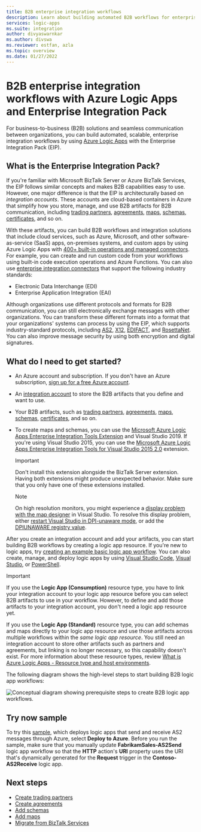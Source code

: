 ```yaml
---
title: B2B enterprise integration workflows
description: Learn about building automated B2B workflows for enterprise integration by using Azure Logic Apps and Enterprise Integration Pack.
services: logic-apps
ms.suite: integration
author: divyaswarnkar
ms.author: divswa
ms.reviewer: estfan, azla
ms.topic: overview
ms.date: 01/27/2022
---
```


# B2B enterprise integration workflows with Azure Logic Apps and Enterprise Integration Pack

For business-to-business (B2B) solutions and seamless communication between organizations, you can build automated, scalable, enterprise integration workflows by using [Azure Logic Apps](logic-apps-overview.md) with the Enterprise Integration Pack (EIP).

## What is the Enterprise Integration Pack?

If you're familiar with Microsoft BizTalk Server or Azure BizTalk Services, the EIP follows similar concepts and makes B2B capabilities easy to use. However, one major difference is that the EIP is architecturally based on *integration accounts*. These accounts are cloud-based containers in Azure that simplify how you store, manage, and use B2B artifacts for B2B communication, including [trading partners](logic-apps-enterprise-integration-partners.md), [agreements](logic-apps-enterprise-integration-agreements.md), [maps](logic-apps-enterprise-integration-maps.md), [schemas](logic-apps-enterprise-integration-schemas.md), [certificates](logic-apps-enterprise-integration-certificates.md), and so on.

With these artifacts, you can build B2B workflows and integration solutions that include cloud services, such as Azure, Microsoft, and other software-as-service (SaaS) apps, on-premises systems, and custom apps by using Azure Logic Apps with [400+ built-in operations and managed connectors](/connectors/connector-reference/connector-reference-logicapps-connectors). For example, you can create and run custom code from your workflows using built-in code execution operations and Azure Functions. You can also use [enterprise integration connectors](../connectors/managed.md#enterprise-connectors) that support the following industry standards:

* Electronic Data Interchange (EDI)
* Enterprise Application Integration (EAI)

Although organizations use different protocols and formats for B2B communication, you can still electronically exchange messages with other organizations. You can transform these different formats into a format that your organizations' systems can process by using the EIP, which supports industry-standard protocols, including [AS2](logic-apps-enterprise-integration-as2.md), [X12](logic-apps-enterprise-integration-x12.md), [EDIFACT](logic-apps-enterprise-integration-edifact.md), and [RosettaNet](logic-apps-enterprise-integration-rosettanet.md). You can also improve message security by using both encryption and digital signatures.

## What do I need to get started?

* An Azure account and subscription. If you don't have an Azure subscription, [sign up for a free Azure account](https://azure.microsoft.com/free/?WT.mc_id=A261C142F).

* An [integration account](logic-apps-enterprise-integration-create-integration-account.md) to store the B2B artifacts that you define and want to use.

* Your B2B artifacts, such as [trading partners](logic-apps-enterprise-integration-partners.md), [agreements](logic-apps-enterprise-integration-agreements.md), [maps](logic-apps-enterprise-integration-maps.md), [schemas](logic-apps-enterprise-integration-schemas.md), [certificates](logic-apps-enterprise-integration-certificates.md), and so on.

* To create maps and schemas, you can use the [Microsoft Azure Logic Apps Enterprise Integration Tools Extension](https://aka.ms/vsenterpriseintegrationtools) and Visual Studio 2019. If you're using Visual Studio 2015, you can use the [Microsoft Azure Logic Apps Enterprise Integration Tools for Visual Studio 2015 2.0](https://aka.ms/vsmapsandschemas) extension.

   > [!IMPORTANT]
   > Don't install this extension alongside the BizTalk Server extension. Having both extensions might 
   > produce unexpected behavior. Make sure that you only have one of these extensions installed.

   > [!NOTE]
   > On high resolution monitors, you might experience a [display problem with the map designer](/visualstudio/designers/disable-dpi-awareness) 
   > in Visual Studio. To resolve this display problem, either [restart Visual Studio in DPI-unaware mode](/visualstudio/designers/disable-dpi-awareness#restart-visual-studio-as-a-dpi-unaware-process), 
   > or add the [DPIUNAWARE registry value](/visualstudio/designers/disable-dpi-awareness#add-a-registry-entry).

After you create an integration account and add your artifacts, you can start building B2B workflows by creating a logic app resource. If you're new to logic apps, try [creating an example basic logic app workflow](quickstart-create-first-logic-app-workflow.md). You can also create, manage, and deploy logic apps by using [Visual Studio Code](quickstart-create-logic-apps-visual-studio-code.md), [Visual Studio](quickstart-create-logic-apps-with-visual-studio.md), or [PowerShell](/powershell/module/az.logicapp).

> [!IMPORTANT]
> If you use the **Logic App (Consumption)** resource type, you have to link your integration account 
> to your logic app resource before you can select B2B artifacts to use in your workflow. However, 
> to define and add those artifacts to your integration account, you don't need a logic app resource yet.
>
> If you use the **Logic App (Standard)** resource type, you can add schemas and maps directly to your 
> logic app resource and use those artifacts across multiple workflows within the *same logic app resource*. 
> You still need an integration account to store other artifacts such as partners and agreements, but linking 
> is no longer necessary, so this capability doesn't exist. For more information about these resource types, review 
> [What is Azure Logic Apps - Resource type and host environments](logic-apps-overview.md#resource-type-and-host-environment-differences).

The following diagram shows the high-level steps to start building B2B logic app workflows:

![Conceptual diagram showing prerequisite steps to create B2B logic app workflows.](media/logic-apps-enterprise-integration-overview/overview.png)

## Try now sample

To try this [sample](https://github.com/Azure/azure-quickstart-templates/tree/master/quickstarts/microsoft.logic/logic-app-as2-send-receive), which deploys logic apps that send and receive AS2 messages through Azure, select **Deploy to Azure**. Before you run the sample, make sure that you manually update **FabrikamSales-AS2Send** logic app workflow so that the **HTTP** action's **URI** property uses the URI that's dynamically generated for the **Request** trigger in the **Contoso-AS2Receive** logic app.

## Next steps

* [Create trading partners](logic-apps-enterprise-integration-partners.md)
* [Create agreements](logic-apps-enterprise-integration-agreements.md)
* [Add schemas](logic-apps-enterprise-integration-schemas.md)
* [Add maps](logic-apps-enterprise-integration-maps.md)
* [Migrate from BizTalk Services](logic-apps-move-from-mabs.md)
